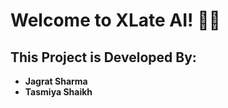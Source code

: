 # Welcome to XLate AI! 🚀🤖

## This Project is Developed By:

- **Jagrat Sharma**
- **Tasmiya Shaikh**

